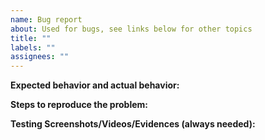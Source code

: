 ```yaml
---
name: Bug report
about: Used for bugs, see links below for other topics
title: ""
labels: ""
assignees: ""
---
```


<!--
Issues should be unique. Check if someone else reported
the issue first, and please don't report duplicates.
Only ONE issue in a report. Don't forget screens or a video.
-->

**Expected behavior and actual behavior:**



**Steps to reproduce the problem:**



**Testing Screenshots/Videos/Evidences (always needed):**
<!-- Drag and drop an image file here to include it directly in the bug report,
     no need to upload it to another site -->


<!--
Note that game critical and game breaking bugs may award a manticore/griffon (realm specific) at the leads discretion however, asking for one instantly disqualifies you from this reward.
-->
